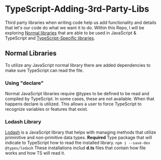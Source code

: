 # TypeScript-Adding-3rd-Party-Libs

Third party libraries when writing code help us add functionality and details that let's our code do what we want it to do. Within this Repo, I will be exploring [Normal libraries](#normal-libraries) that are able to be used in JavaScript & TypeScript and [TypeScript-Specific libraries](#typescript-adding-3rd-party-libs).

## Normal Libraries

To utilize any JavaScript normal library there are added dependencies to make sure TypeScript can read the file.

### Using "declare"

Normal JavaScript libraries require @types to be defined to be read and compiled by TypeScript. In some cases, these are not available. When that happens declare is utilized. This allows a user to force TypeScript to recognize variables or features that exist.

### Lodash Library

[Lodash](https://lodash.com/) is a JavaScript library that helps with managing methods that utilize priminitive and non-primitive data types.
**Required**
Type package that will indicate to TypeScript how to read the installed library.
`npm i --save-dev @types/lodash`
These installations includ **d.ts** files that contain how file works and how TS will read it.
